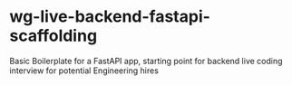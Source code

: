 # wg-live-backend-fastapi-scaffolding
Basic Boilerplate for a FastAPI app, starting point for backend live coding interview for potential Engineering hires
